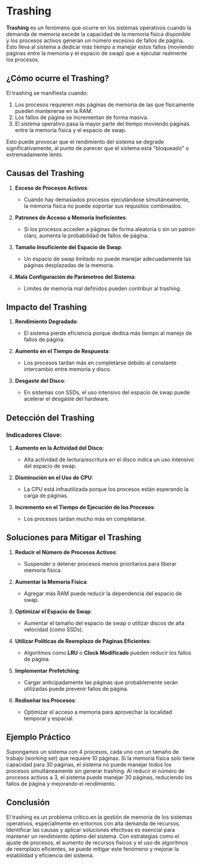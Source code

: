 
# Trashing

**Trashing** es un fenómeno que ocurre en los sistemas operativos cuando la demanda de memoria excede la capacidad de la memoria física disponible y los procesos activos generan un número excesivo de fallos de página. Esto lleva al sistema a dedicar más tiempo a manejar estos fallos (moviendo páginas entre la memoria y el espacio de swap) que a ejecutar realmente los procesos.

## ¿Cómo ocurre el Trashing?

El trashing se manifiesta cuando:
1. Los procesos requieren más páginas de memoria de las que físicamente pueden mantenerse en la RAM.
2. Los fallos de página se incrementan de forma masiva.
3. El sistema operativo pasa la mayor parte del tiempo moviendo páginas entre la memoria física y el espacio de swap.

Esto puede provocar que el rendimiento del sistema se degrade significativamente, al punto de parecer que el sistema está "bloqueado" o extremadamente lento.

## Causas del Trashing

1. **Exceso de Procesos Activos**:
   - Cuando hay demasiados procesos ejecutándose simultáneamente, la memoria física no puede soportar sus requisitos combinados.

2. **Patrones de Acceso a Memoria Ineficientes**:
   - Si los procesos acceden a páginas de forma aleatoria o sin un patrón claro, aumenta la probabilidad de fallos de página.

3. **Tamaño Insuficiente del Espacio de Swap**:
   - Un espacio de swap limitado no puede manejar adecuadamente las páginas desplazadas de la memoria.

4. **Mala Configuración de Parámetros del Sistema**:
   - Límites de memoria mal definidos pueden contribuir al trashing.

## Impacto del Trashing

1. **Rendimiento Degradado**:
   - El sistema pierde eficiencia porque dedica más tiempo al manejo de fallos de página.

2. **Aumento en el Tiempo de Respuesta**:
   - Los procesos tardan más en completarse debido al constante intercambio entre memoria y disco.

3. **Desgaste del Disco**:
   - En sistemas con SSDs, el uso intensivo del espacio de swap puede acelerar el desgaste del hardware.

## Detección del Trashing

### Indicadores Clave:
1. **Aumento en la Actividad del Disco**:
   - Alta actividad de lectura/escritura en el disco indica un uso intensivo del espacio de swap.

2. **Disminución en el Uso de CPU**:
   - La CPU está infrautilizada porque los procesos están esperando la carga de páginas.

3. **Incremento en el Tiempo de Ejecución de los Procesos**:
   - Los procesos tardan mucho más en completarse.

## Soluciones para Mitigar el Trashing

1. **Reducir el Número de Procesos Activos**:
   - Suspender o detener procesos menos prioritarios para liberar memoria física.

2. **Aumentar la Memoria Física**:
   - Agregar más RAM puede reducir la dependencia del espacio de swap.

3. **Optimizar el Espacio de Swap**:
   - Aumentar el tamaño del espacio de swap o utilizar discos de alta velocidad (como SSDs).

4. **Utilizar Políticas de Reemplazo de Páginas Eficientes**:
   - Algoritmos como **LRU** o **Clock Modificado** pueden reducir los fallos de página.

5. **Implementar Prefetching**:
   - Cargar anticipadamente las páginas que probablemente serán utilizadas puede prevenir fallos de página.

6. **Rediseñar los Procesos**:
   - Optimizar el acceso a memoria para aprovechar la localidad temporal y espacial.

## Ejemplo Práctico

Supongamos un sistema con 4 procesos, cada uno con un tamaño de trabajo (working set) que requiere 10 páginas. Si la memoria física solo tiene capacidad para 30 páginas, el sistema no puede manejar todos los procesos simultáneamente sin generar trashing. Al reducir el número de procesos activos a 3, el sistema puede manejar 30 páginas, reduciendo los fallos de página y mejorando el rendimiento.

## Conclusión

El trashing es un problema crítico en la gestión de memoria de los sistemas operativos, especialmente en entornos con alta demanda de recursos. Identificar las causas y aplicar soluciones efectivas es esencial para mantener un rendimiento óptimo del sistema. Con estrategias como el ajuste de procesos, el aumento de recursos físicos y el uso de algoritmos de reemplazo eficientes, se puede mitigar este fenómeno y mejorar la estabilidad y eficiencia del sistema.
